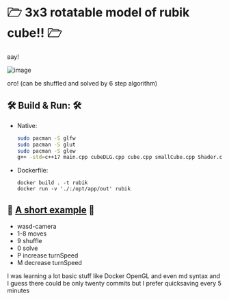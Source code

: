 # 🗁 3x3 rotatable model of rubik cube!! 🗁
вау!

![image](https://github.com/drlinggg/Rubik-Cube/assets/124909828/b8364b06-5b7a-4031-a515-46c75a266fe8)

ого! (can be shuffled and solved by 6 step algorithm)

## 🛠️ Build & Run: 🛠️
- Native:
  ```bash
  sudo pacman -S glfw
  sudo pacman -S glut
  sudo pacman -S glew
  g++ -std=c++17 main.cpp cubeDLG.cpp cube.cpp smallCube.cpp Shader.cpp -lglfw -lGL -lglut -lGLEW
  ```
- Dockerfile:
    ```Docker
    docker build . -t rubik
    docker run -v './:/opt/app/out' rubik
    ```
    

## 📝 [A short example](https://youtu.be/6bWaojql_bY?si=bxfw6jH2gpzUFyPI) 📝
  - wasd-camera
  - 1-8 moves
  - 9 shuffle
  - 0 solve
  - P increase turnSpeed
  - M decrease turnSpeed


I was learning a lot basic stuff like Docker OpenGL and even md syntax and I guess there could be only twenty commits but I prefer quicksaving every 5 minutes
